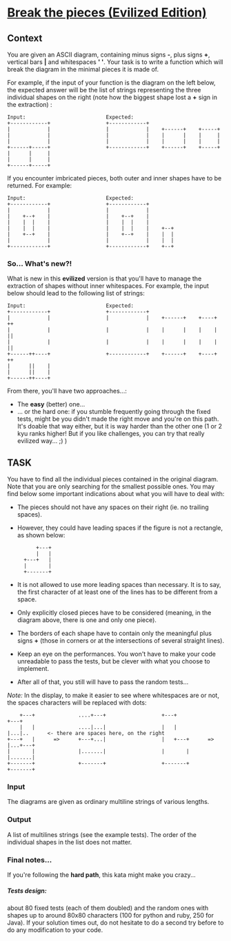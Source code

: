 # [Break the pieces (Evilized Edition)](https://www.codewars.com/kata/591f3a2a6368b6658800020e/train/python)

## Context

You are given an ASCII diagram, containing minus signs **-**, plus signs **+**, vertical bars **|** and whitespaces **' '**. Your task is to write a function which will break the diagram in the minimal pieces it is made of.

For example, if the input of your function is the diagram on the left below, the expected answer will be the list of strings representing the three individual shapes on the right (note how the biggest shape lost a **+** sign in the extraction) :

    Input:                          Expected:
    +------------+                  +------------+
    |            |                  |            |    +------+    +-----+
    |            |                  |            |    |      |    |     |
    |            |                  |            |    |      |    |     |
    +------+-----+                  +------------+    +------+    +-----+
    |      |     |
    |      |     |
    +------+-----+
If you encounter imbricated pieces, both outer and inner shapes have to be returned. For example:

    Input:                          Expected:
    +------------+                  +------------+
    |            |                  |            |
    |    +--+    |                  |    +--+    |
    |    |  |    |                  |    |  |    |
    |    |  |    |                  |    |  |    |    +--+
    |    +--+    |                  |    +--+    |    |  |
    |            |                  |            |    |  |
    +------------+                  +------------+    +--+

### So... What's new?!
What is new in this **evilized** version is that you'll have to manage the extraction of shapes without inner whitespaces.
For example, the input below should lead to the following list of strings:

    Input:                          Expected:
    +------------+                  +------------+
    |            |                  |            |    +------+    +----+    ++
    |            |                  |            |    |      |    |    |    ||
    |            |                  |            |    |      |    |    |    ||
    +------++----+                  +------------+    +------+    +----+    ++
    |      ||    |
    |      ||    |
    +------++----+

From there, you'll have two approaches...:

- The **easy** (better) one...
- ... or the hard one: if you stumble frequently going through the fixed tests, might be you didn't made the right move and you're on this path. It's doable that way either, but it is way harder than the other one (1 or 2 kyu ranks higher! But if you like challenges, you can try that really evilized way... ;) )

## TASK
You have to find all the individual pieces contained in the original diagram. Note that you are only searching for the smallest possible ones.
You may find below some important indications about what you will have to deal with:

- The pieces should not have any spaces on their right (ie. no trailing spaces).

- However, they could have leading spaces if the figure is not a rectangle, as shown below:

            +---+
            |   |
        +---+   |
        |       |
        +-------+

- It is not allowed to use more leading spaces than necessary. It is to say, the first character of at least one of the lines has to be different from a space.

- Only explicitly closed pieces have to be considered (meaning, in the diagram above, there is one and only one piece).

- The borders of each shape have to contain only the meaningful plus signs **+** (those in corners or at the intersections of several straight lines).

- Keep an eye on the performances. You won't have to make your code unreadable to pass the tests, but be clever with what you choose to implement.

- After all of that, you still will have to pass the random tests...


_Note:_ In the display, to make it easier to see where whitespaces are or not, the spaces characters will be replaced with dots:


        +---+              ....+---+                  +---+                  +---+
        |   |              ....|...|                  |   |                  |...|..      <- there are spaces here, on the right
    +---+   |      =>      +---+...|                  |   +---+      =>      |...+---+
    |       |              |.......|                  |       |              |.......|
    +-------+              +-------+                  +-------+              +-------+


### Input
The diagrams are given as ordinary multiline strings of various lengths.

### Output
A list of multilines strings (see the example tests).
The order of the individual shapes in the list does not matter.

### Final notes...

If you're following the **hard path**, this kata might make you crazy...

##### Tests design: 
about 80 fixed tests (each of them doubled) and the random ones with shapes up to around 80x80 characters (100 for python and ruby, 250 for Java). If your solution times out, do not hesitate to do a second try before to do any modification to your code.
